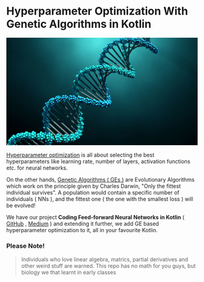 
# Hyperparameter Optimization With Genetic Algorithms in Kotlin

![image](images/image.jpg)

[Hyperparameter optimization](https://en.wikipedia.org/wiki/Hyperparameter_optimization)
is all about selecting the best 
hyperparameters like learning rate, number of layers, activation functions etc. 
for neural networks. 

On the other hands, 
[Genetic Algorithms ( GEs )](https://towardsdatascience.com/introduction-to-optimization-with-genetic-algorithm-2f5001d9964b) 
are Evolutionary
Algorithms which work on the principle given by Charles 
Darwin, "Only the fittest individual survives". A population 
would contain a specific number of individuals ( NNs ), and the 
fittest one ( the one with the smallest loss ) will be evolved!

We have our project **Coding Feed-forward Neural Networks in Kotlin**
( [GitHub](https://github.com/shubham0204/Feedforward_Neural_Network_Kotlin) , [Medium](https://heartbeat.fritz.ai/coding-feed-foward-neural-networks-in-kotlin-or-android-b93efd47538f) )
and extending it further, we add GE based hyperparameter 
optimization to it, all in your favourite Kotlin.

### Please Note!

> Individuals who love linear algebra, matrics, partial
> derivatives and other weird stuff are warned. This 
> repo has no math for you guys, but biology we that learnt in early classes


